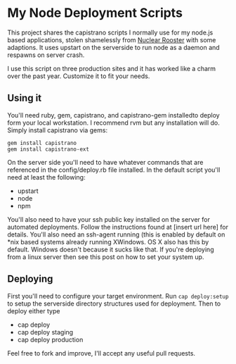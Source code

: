 # My Node Deployment Scripts
This project shares the capistrano scripts I normally use for my 
node.js based applications, stolen shamelessly from [Nuclear Rooster](http://dev.nuclearrooster.com/2010/07/18/capistrano-scripts-for-node-js/) with some adaptions. It uses upstart on the serverside to run
node as a daemon and respawns on server crash.

I use this script on three production sites and it has worked like a 
charm over the past year. Customize it to fit your needs.

## Using it
You'll need ruby, gem, capistrano, and capistrano-gem installedto deploy form your local workstation. I recommend rvm but any installation will do. Simply install capistrano via gems:

    gem install capistrano
    gem install capistrano-ext

On the server side you'll need to have whatever commands that are referenced in the config/deploy.rb file installed. In the default script you'll need at least the following:

*  upstart
*  node
*  npm

You'll also need to have your ssh public key installed on the server for automated deployments. Follow the instructions found at [insert url here] for details. You'll also need an ssh-agent running (this is enabled by default on *nix based systems already running XWindows. OS X also has this by default. Windows doesn't because it sucks like that. If you're deploying from a linux server then see this post on how to set your system up.


## Deploying
First you'll need to configure your target environment. Run `cap deploy:setup` to setup the serverside directory structures used for deployment. Then to deploy either type

*  cap deploy 
*  cap deploy staging
*  cap deploy production


Feel free to fork and improve, I'll accept any useful pull requests.
